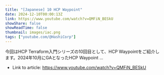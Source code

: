 ```yaml
---
title: "[Japanese] 10 HCP Waypoint"
date: 2024-12-10T00:00:13Z
link: https://www.youtube.com/watch?v=QMFiN_BESkU
showShare: false
showReadTime: false
thumbnail: images/iac.png
tags: ["youtube.com/@HashiCorp"]
---
```

今回はHCP Terraform入門シリーズの10回目として、HCP Waypointをご紹介します。2024年10月にGAとなったHCP Waypoint ...

- Link to article: https://www.youtube.com/watch?v=QMFiN_BESkU